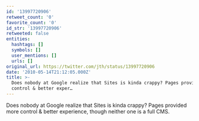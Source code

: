 ```yaml
---
id: '13997720906'
retweet_count: '0'
favorite_count: '0'
id_str: '13997720906'
retweeted: false
entities:
  hashtags: []
  symbols: []
  user_mentions: []
  urls: []
original_url: https://twitter.com/jth/status/13997720906
date: '2010-05-14T21:12:05.000Z'
title: >-
  Does nobody at Google realize that Sites is kinda crappy? Pages provided more
  control & better exper…
---
```


Does nobody at Google realize that Sites is kinda crappy? Pages provided more control & better experience, though neither one is a full CMS.
